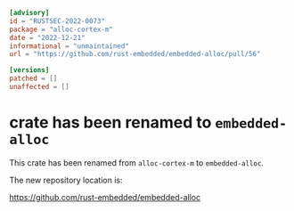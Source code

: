 ```toml
[advisory]
id = "RUSTSEC-2022-0073"
package = "alloc-cortex-m"
date = "2022-12-21"
informational = "unmaintained"
url = "https://github.com/rust-embedded/embedded-alloc/pull/56"

[versions]
patched = []
unaffected = []
```

# crate has been renamed to `embedded-alloc`

This crate has been renamed from `alloc-cortex-m` to `embedded-alloc`.

The new repository location is:

<https://github.com/rust-embedded/embedded-alloc>
